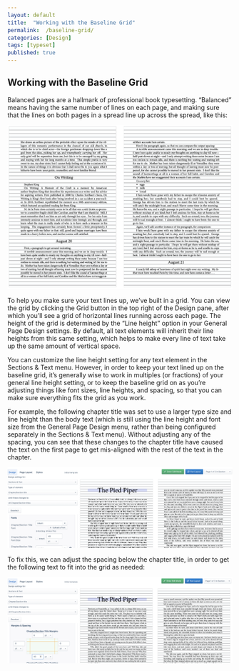 ```yaml
---
layout: default
title:  "Working with the Baseline Grid"
permalink:  /baseline-grid/
categories: [Design]
tags: [typeset]
published: true
---
```


<section data-type="chapter" class="hsecchapter" data-hederis-type="hsecchapter" id="baseline-grid" data-pi-attrs="id: baseline-grid; data-tags: typeset;" role="doc-chapter" data-tags="typeset" data-author-name=" " data-book-title=" " title="Working with the Baseline Grid"><h1 data-hederis-type="hblkchaptitle" class="hblkchaptitle" id="psdOUKivO">Working with the Baseline Grid</h1><p class="hblkp" data-hederis-type="hblkp" id="pWpnBooao">Balanced pages are a hallmark of professional book typesetting. &#8220;Balanced&#8221; means having the same number of lines on each page, and making sure that the lines on both pages in a spread line up across the spread, like this:</p><img data-hederis-type="hblkimg" class="hblkimg" id="pkLfwCeKO" src="/images/baseline_grid_example.png" data-img-src="baseline_grid_example.png"/><p class="hblkp" data-hederis-type="hblkp" id="pvldtj7tb">To help you make sure your text lines up, we&#8217;ve built in a grid. You can view the grid by clicking the Grid button in the top right of the Design pane, after which you&#8217;ll see a grid of horizontal lines running across each page. The height of the grid is determined by the &#8220;Line height&#8221; option in your General Page Design settings. By default, all text elements will inherit their line heights from this same setting, which helps to make every line of text take up the same amount of vertical space.</p><p class="hblkp" data-hederis-type="hblkp" id="pAHq9kzg4">You can customize the line height setting for any text element in the Sections &amp; Text menu. However, in order to keep your text lined up on the baseline grid, it&#8217;s generally wise to work in multiples (or fractions) of your general line height setting, or to keep the baseline grid on as you&#8217;re adjusting things like font sizes, line heights, and spacing, so that you can make sure everything fits the grid as you work.</p><p class="hblkp" data-hederis-type="hblkp" id="peqxoEGKh">For example, the following chapter title was set to use a larger type size and line height than the body text (which is still using the line height and font size from the General Page Design menu, rather than being configured separately in the Sections &amp; Text menu). Without adjusting any of the spacing, you can see that these changes to the chapter title have caused the text on the first page to get mis-aligned with the rest of the text in the chapter.</p><img data-hederis-type="hblkimg" class="hblkimg" id="p2Bqy1y4o" src="/images/baseline_grid_misaligned.png" data-img-src="baseline_grid_misaligned.png"/><p class="hblkp" data-hederis-type="hblkp" id="piENXHByI">To fix this, we can adjust the spacing below the chapter title, in order to get the following text to fit into the grid as needed:</p><img data-hederis-type="hblkimg" class="hblkimg" id="pYpegTduo" src="/images/baseline_grid_aligned.png" data-img-src="baseline_grid_aligned.png"/></section>